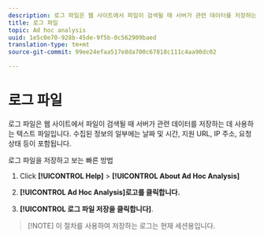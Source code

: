 ```yaml
---
description: 로그 파일은 웹 사이트에서 파일이 검색될 때 서버가 관련 데이터를 저장하는 데 사용하는 텍스트 파일입니다. 수집된 정보의 일부에는 날짜 및 시간, 지원 URL, IP 주소, 요청 상태 등이 포함됩니다.
title: 로그 파일
topic: Ad hoc analysis
uuid: 1e5c0e70-928b-45de-9f5b-0c562909baed
translation-type: tm+mt
source-git-commit: 99ee24efaa517e8da700c67818c111c4aa90dc02

---
```



# 로그 파일

로그 파일은 웹 사이트에서 파일이 검색될 때 서버가 관련 데이터를 저장하는 데 사용하는 텍스트 파일입니다. 수집된 정보의 일부에는 날짜 및 시간, 지원 URL, IP 주소, 요청 상태 등이 포함됩니다.

로그 파일을 저장하고 보는 빠른 방법

1. Click **[!UICONTROL Help]** &gt; **[!UICONTROL About Ad Hoc Analysis]**

1. **[!UICONTROL Ad Hoc Analysis]로고를 클릭합니다.**
1. **[!UICONTROL 로그 파일 저장을 클릭합니다]**.

> [!NOTE] 이 절차를 사용하여 저장하는 로그는 현재 세션용입니다.

